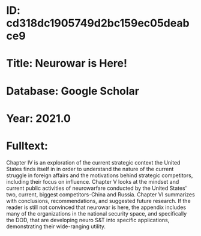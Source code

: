# ID: cd318dc1905749d2bc159ec05deabce9
# Title: Neurowar is Here!
# Database: Google Scholar
# Year: 2021.0
# Fulltext:
Chapter IV is an exploration of the current strategic context the United States finds itself in in order to understand the nature of the current struggle in foreign affairs and the motivations behind strategic competitors, including their focus on influence.
Chapter V looks at the mindset and current public activities of neurowarfare conducted by the United States' two, current, biggest competitors-China and Russia.
Chapter VI summarizes with conclusions, recommendations, and suggested future research.
If the reader is still not convinced that neurowar is here, the appendix includes many of the organizations in the national security space, and specifically the DOD, that are developing neuro S&T into specific applications, demonstrating their wide-ranging utility.